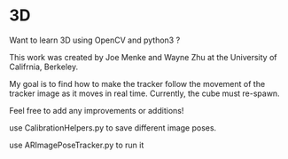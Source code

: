 # 3D
Want to learn 3D using OpenCV and python3 ?

This work was created by Joe Menke and Wayne Zhu at the University of Califrnia, Berkeley.  

My goal is to find how to make the tracker follow the movement of the tracker image as it moves in real time. Currently, the cube must re-spawn. 

Feel free to add any improvements or additions!

use CalibrationHelpers.py to save different image poses.

use ARImagePoseTracker.py to run it
